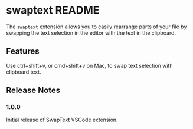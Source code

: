# swaptext README

The `swaptext` extension allows you to easily rearrange parts of your file by swapping the text selection in the editor with the text in the clipboard.

## Features

Use ctrl+shift+v, or cmd+shift+v on Mac, to swap text selection with clipboard text.

## Release Notes

### 1.0.0

Initial release of SwapText VSCode extension.
